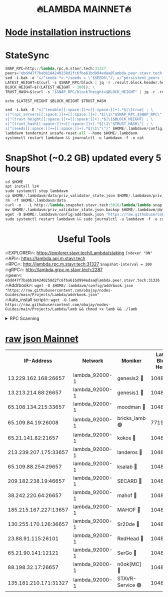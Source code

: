 <h1 align="center"> 🔥LAMBDA MAINNET🔥</h1>


[Node installation instructions](https://github.com/obajay/nodes-Guides/tree/main/Projects/Lambda)
=


# StateSync
```python
SNAP_RPC=http://lambda.rpc.m.stavr.tech:31327
peers="ebdd47f7babb184240258d2fc6fba61bd994edaa@lambda.peer.stavr.tech:31326" 
sed -i.bak -e "s/^seeds *=.*/seeds = \"$SEEDS\"/; s/^persistent_peers *=.*/persistent_peers = \"$PEERS\"/" $HOME/.lambdavm/config/config.toml
LATEST_HEIGHT=$(curl -s $SNAP_RPC/block | jq -r .result.block.header.height); \
BLOCK_HEIGHT=$((LATEST_HEIGHT - 100)); \
TRUST_HASH=$(curl -s "$SNAP_RPC/block?height=$BLOCK_HEIGHT" | jq -r .result.block_id.hash)

echo $LATEST_HEIGHT $BLOCK_HEIGHT $TRUST_HASH

sed -i.bak -E "s|^(enable[[:space:]]+=[[:space:]]+).*$|\1true| ; \
s|^(rpc_servers[[:space:]]+=[[:space:]]+).*$|\1\"$SNAP_RPC,$SNAP_RPC\"| ; \
s|^(trust_height[[:space:]]+=[[:space:]]+).*$|\1$BLOCK_HEIGHT| ; \
s|^(trust_hash[[:space:]]+=[[:space:]]+).*$|\1\"$TRUST_HASH\"| ; \
s|^(seeds[[:space:]]+=[[:space:]]+).*$|\1\"\"|" $HOME/.lambdavm/config/config.toml
lambdavm tendermint unsafe-reset-all --home $HOME/.lambdavm
systemctl restart lambdavm && journalctl -u lambdavm -f -o cat

```
# SnapShot (~0.2 GB) updated every 5 hours
```python
cd $HOME
apt install lz4
sudo systemctl stop lambdavm
cp $HOME/.lambdavm/data/priv_validator_state.json $HOME/.lambdavm/priv_validator_state.json.backup
rm -rf $HOME/.lambdavm/data
curl -o - -L http://lambda.snapshot.stavr.tech:5016/lambda/lambda-snap.tar.lz4 | lz4 -c -d - | tar -x -C $HOME/.lambdavm --strip-components 2
mv $HOME/.lambdavm/priv_validator_state.json.backup $HOME/.lambdavm/data/priv_validator_state.json
wget -O $HOME/.lambdavm/config/addrbook.json "https://raw.githubusercontent.com/obajay/nodes-Guides/main/Projects/Lambda/addrbook.json"
sudo systemctl restart lambdavm && sudo journalctl -u lambdavm -f -o cat
```
 <h1 align="center"> Useful Tools</h1>

🔥EXPLORER🔥:      https://explorer.stavr.tech/Lambda/staking	        `Indexer "ON"` \
🔥API🔥: 			 		 https://lambda.api.m.stavr.tech \
🔥RPC🔥:           http://lambda.rpc.m.stavr.tech:31327	              `Snapshot-interval = 100` \
🔥gRPC🔥:          http://lambda.grpc.m.stavr.tech:2287 \
🔥peer🔥:					 `ebdd47f7babb184240258d2fc6fba61bd994edaa@lambda.peer.stavr.tech:31326` \
🔥Addrbook🔥:    ```wget -O $HOME/.lambdavm/config/addrbook.json "https://raw.githubusercontent.com/obajay/nodes-Guides/main/Projects/Lambda/addrbook.json"``` \
🔥Auto_install script🔥: ```wget -O lamb https://raw.githubusercontent.com/obajay/nodes-Guides/main/Projects/Lambda/lamb && chmod +x lamb && ./lamb```


<details>
<summary>RPC Scanning</summary>

<h2 align="center"> We scan nodes in real time every 4 hours. And we provide the final result of RPC endpoints.
We cannot influence the operation of these nodes in any way. </h2>


```python
If Voting Power is higher than 0 --> then the Node is a validator of the network and may be subject to attack and be a potential threat to the chain.
```
```python
We marked such validators with a red symbol
```

</details>

[raw json Mainnet](https://rpc-check.lambm.stavr.tech/lambm/rpc-lambm-result.json)
=


<table><tr><th>IP-Address</th><th>Network</th><th>Moniker</th><th>Latest Block Height</th><th>Earliest Block Height</th><th>Catching Up</th><th>Tx Index</th><th>Voting Power</th><th>Scan Time</th></tr><tr><td>13.229.162.168:26657</td><td>lambda_92000-1</td><td>genesis2 🔴</td><td>10484476</td><td>1</td><td>False</td><td>on</td><td>16646650</td><td>2023-12-11T17:59:29.768857169UTC</td></tr><tr><td>13.213.214.88:26657</td><td>lambda_92000-1</td><td>genesis1 🔴</td><td>10484477</td><td>1</td><td>False</td><td>on</td><td>107835</td><td>2023-12-11T17:59:34.033743262UTC</td></tr><tr><td>65.108.134.215:33657</td><td>lambda_92000-1</td><td>moodman 🔴</td><td>10484478</td><td>632001</td><td>False</td><td>off</td><td>1070005</td><td>2023-12-11T17:59:39.217577919UTC</td></tr><tr><td>65.109.84.19:26008</td><td>lambda_92000-1</td><td>bricks_lamb 🟢</td><td>7715743</td><td>7581001</td><td>False</td><td>on</td><td>0</td><td>2023-12-11T17:59:45.926873748UTC</td></tr><tr><td>65.21.141.82:21657</td><td>lambda_92000-1</td><td>kokos 🔴</td><td>10484478</td><td>7716001</td><td>False</td><td>off</td><td>546765</td><td>2023-12-11T17:59:36.404591215UTC</td></tr><tr><td>213.239.207.175:33657</td><td>lambda_92000-1</td><td>landeros 🔴</td><td>10484475</td><td>8136001</td><td>False</td><td>off</td><td>936274</td><td>2023-12-11T17:59:23.683806440UTC</td></tr><tr><td>65.109.88.254:29657</td><td>lambda_92000-1</td><td>ksalab 🔴</td><td>10484478</td><td>8715001</td><td>False</td><td>on</td><td>502251</td><td>2023-12-11T17:59:39.942092575UTC</td></tr><tr><td>209.182.238.19:46657</td><td>lambda_92000-1</td><td>SECARD 🔴</td><td>10484475</td><td>9443001</td><td>False</td><td>on</td><td>2092101</td><td>2023-12-11T17:59:28.861620428UTC</td></tr><tr><td>38.242.220.64:26657</td><td>lambda_92000-1</td><td>mahof 🔴</td><td>10484473</td><td>10131001</td><td>False</td><td>off</td><td>770350</td><td>2023-12-11T17:59:18.941999903UTC</td></tr><tr><td>185.215.167.227:13657</td><td>lambda_92000-1</td><td>MAHOF 🔴</td><td>10484477</td><td>10134001</td><td>False</td><td>on</td><td>2051510</td><td>2023-12-11T17:59:33.079570585UTC</td></tr><tr><td>130.255.170.126:36657</td><td>lambda_92000-1</td><td>Sr20de 🔴</td><td>10484475</td><td>10353001</td><td>False</td><td>off</td><td>671396</td><td>2023-12-11T17:59:24.243794493UTC</td></tr><tr><td>23.88.91.115:26101</td><td>lambda_92000-1</td><td>RedHead 🔴</td><td>10484475</td><td>10384475</td><td>False</td><td>off</td><td>553202</td><td>2023-12-11T17:59:24.503113365UTC</td></tr><tr><td>65.21.90.141:12121</td><td>lambda_92000-1</td><td>SerGo 🔴</td><td>10484478</td><td>10384478</td><td>False</td><td>off</td><td>10531610</td><td>2023-12-11T17:59:40.324286135UTC</td></tr><tr><td>88.198.32.17:26657</td><td>lambda_92000-1</td><td>n0ok[MC] 🔴</td><td>10484479</td><td>10384479</td><td>False</td><td>off</td><td>1578630</td><td>2023-12-11T17:59:45.530549786UTC</td></tr><tr><td>135.181.210.171:31327</td><td>lambda_92000-1</td><td>STAVR-Service 🟢</td><td>10484478</td><td>10483001</td><td>False</td><td>on</td><td>0</td><td>2023-12-11T17:59:38.867637267UTC</td></tr></table>
